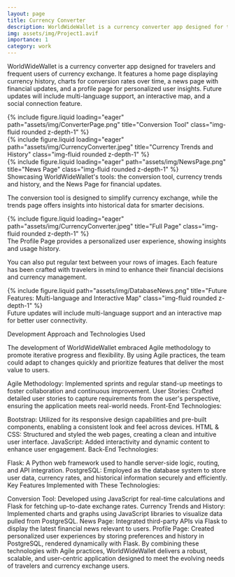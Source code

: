 ```yaml
---
layout: page
title: Currency Converter
description: WorldWideWallet is a currency converter app designed for travelers and frequent users of currency exchange.
img: assets/img/Project1.avif
importance: 1
category: work
---
```


WorldWideWallet is a currency converter app designed for travelers and frequent users of currency exchange. It features a home page displaying currency history, charts for conversion rates over time, a news page with financial updates, and a profile page for personalized user insights. Future updates will include multi-language support, an interactive map, and a social connection feature.

<div class="row">
    <div class="col-sm mt-3 mt-md-0">
        {% include figure.liquid loading="eager" path="assets/img/ConverterPage.png" title="Conversion Tool" class="img-fluid rounded z-depth-1" %}
    </div>
    <div class="col-sm mt-3 mt-md-0">
        {% include figure.liquid loading="eager" path="assets/img/CurrencyConverter.jpeg" title="Currency Trends and History" class="img-fluid rounded z-depth-1" %}
    </div>
    <div class="col-sm mt-3 mt-md-0">
        {% include figure.liquid loading="eager" path="assets/img/NewsPage.png" title="News Page" class="img-fluid rounded z-depth-1" %}
    </div>
</div>
<div class="caption">
    Showcasing WorldWideWallet's tools: the conversion tool, currency trends and history, and the News Page for financial updates.
</div>

The conversion tool is designed to simplify currency exchange, while the trends page offers insights into historical data for smarter decisions.

<div class="row">
    <div class="col-sm mt-3 mt-md-0">
        {% include figure.liquid loading="eager" path="assets/img/CurrencyConverter.jpeg" title="Full Page" class="img-fluid rounded z-depth-1" %}
    </div>
</div>
<div class="caption">
    The Profile Page provides a personalized user experience, showing insights and usage history.
</div>

You can also put regular text between your rows of images. Each feature has been crafted with travelers in mind to enhance their financial decisions and currency management.

<div class="row justify-content-sm-center">
    <div class="col-sm-8 mt-3 mt-md-0">
        {% include figure.liquid path="assets/img/DatabaseNews.png" title="Future Features: Multi-language and Interactive Map" class="img-fluid rounded z-depth-1" %}
    </div>
</div>
<div class="caption">
    Future updates will include multi-language support and an interactive map for better user connectivity.
</div>

Development Approach and Technologies Used

The development of WorldWideWallet embraced Agile methodology to promote iterative progress and flexibility. By using Agile practices, the team could adapt to changes quickly and prioritize features that deliver the most value to users.

Agile Methodology: Implemented sprints and regular stand-up meetings to foster collaboration and continuous improvement.
User Stories: Crafted detailed user stories to capture requirements from the user's perspective, ensuring the application meets real-world needs.
Front-End Technologies:

Bootstrap: Utilized for its responsive design capabilities and pre-built components, enabling a consistent look and feel across devices.
HTML & CSS: Structured and styled the web pages, creating a clean and intuitive user interface.
JavaScript: Added interactivity and dynamic content to enhance user engagement.
Back-End Technologies:

Flask: A Python web framework used to handle server-side logic, routing, and API integration.
PostgreSQL: Employed as the database system to store user data, currency rates, and historical information securely and efficiently.
Key Features Implemented with These Technologies:

Conversion Tool: Developed using JavaScript for real-time calculations and Flask for fetching up-to-date exchange rates.
Currency Trends and History: Implemented charts and graphs using JavaScript libraries to visualize data pulled from PostgreSQL.
News Page: Integrated third-party APIs via Flask to display the latest financial news relevant to users.
Profile Page: Created personalized user experiences by storing preferences and history in PostgreSQL, rendered dynamically with Flask.
By combining these technologies with Agile practices, WorldWideWallet delivers a robust, scalable, and user-centric application designed to meet the evolving needs of travelers and currency exchange users.


